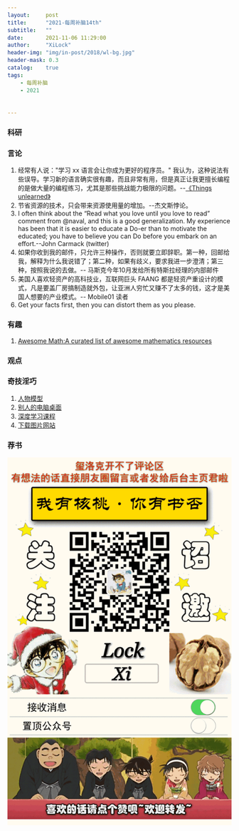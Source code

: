 ```yaml
---
layout:     post
title:      "2021-每周补脑14th"
subtitle:   ""
date:       2021-11-06 11:29:00
author:     "XiLock"
header-img: "img/in-post/2018/wl-bg.jpg"
header-mask: 0.3
catalog:    true
tags:
    - 每周补脑
    - 2021


---
```


### 科研

### 言论
1. 经常有人说："学习 xx 语言会让你成为更好的程序员。" 我认为，这种说法有些误导。学习新的语言确实很有趣，而且非常有用，但是真正让我更擅长编程的是做大量的编程练习，尤其是那些挑战能力极限的问题。--[《Things unlearned》](https://www.scattered-thoughts.net/writing/things-unlearned/)
1. 节省资源的技术，只会带来资源使用量的增加。--杰文斯悖论。
1. I often think about the “Read what you love until you love to read” comment from @naval, and this is a good generalization. My experience has been that it is easier to educate a Do-er than to motivate the educated; you have to believe you can Do before you embark on an effort.--John Carmack (twitter)
1. 如果你收到我的邮件，只允许三种操作，否则就要立即辞职。第一种，回邮给我，解释为什么我说错了；第二种，如果有歧义，要求我进一步澄清；第三种，按照我说的去做。-- 马斯克今年10月发给所有特斯拉经理的内部邮件
1. 美国人喜欢轻资产的高科技业，互联网巨头 FAANG 都是轻资产重设计的模式，凡是要盖厂房搞制造就外包，让亚洲人穷忙又赚不了太多的钱，这才是美国人想要的产业模式。-- Mobile01 读者
1. Get your facts first, then you can distort them as you please.

### 有趣
1. [Awesome Math:A curated list of awesome mathematics resources](https://github.com/rossant/awesome-math)


### 观点



### 奇技淫巧
1. [人物模型](https://setpose.com/)
1. [别人的电脑桌面](https://deskto.ps/)
1. [深度学习课程](https://arthurdouillard.com/deepcourse/)
1. [下载图片网站](https://admcpr.com/where-to-find-royalty-free-images/)

### 荐书


![](/img/wc-tail.GIF)
